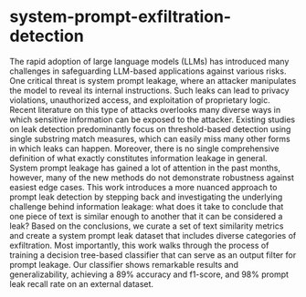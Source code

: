 # system-prompt-exfiltration-detection
The rapid adoption of large language models (LLMs) has introduced many challenges in safeguarding LLM-based
applications against various risks. One critical threat is system prompt leakage, where an attacker manipulates
the model to reveal its internal instructions. Such leaks can lead to privacy violations, unauthorized access, and
exploitation of proprietary logic. Recent literature on this type of attacks overlooks many diverse ways in which
sensitive information can be exposed to the attacker. Existing studies on leak detection predominantly focus
on threshold-based detection using single substring match measures, which can easily miss many other forms
in which leaks can happen. Moreover, there is no single comprehensive definition of what exactly constitutes
information leakage in general. System prompt leakage has gained a lot of attention in the past months, however,
many of the new methods do not demonstrate robustness against easiest edge cases. This work introduces a
more nuanced approach to prompt leak detection by stepping back and investigating the underlying challenge
behind information leakage: what does it take to conclude that one piece of text is similar enough to another
that it can be considered a leak? Based on the conclusions, we curate a set of text similarity metrics and create
a system prompt leak dataset that includes diverse categories of exfiltration. Most importantly, this work walks
through the process of training a decision tree-based classifier that can serve as an output filter for prompt
leakage. Our classifier shows remarkable results and generalizability, achieving a 89% accuracy and f1-score,
and 98% prompt leak recall rate on an external dataset.
